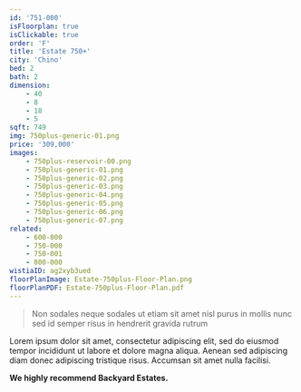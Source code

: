 ```yaml
---
id: '751-000'
isFloorplan: true
isClickable: true
order: 'F'
title: 'Estate 750+'
city: 'Chino'
bed: 2
bath: 2
dimension:
    - 40
    - 8
    - 18
    - 5
sqft: 749
img: 750plus-generic-01.png
price: '309,000'
images:
    - 750plus-reservoir-00.png
    - 750plus-generic-01.png
    - 750plus-generic-02.png
    - 750plus-generic-03.png
    - 750plus-generic-04.png
    - 750plus-generic-05.png
    - 750plus-generic-06.png
    - 750plus-generic-07.png
related:
    - 600-000
    - 750-000
    - 750-001
    - 800-000
wistiaID: ag2xyb3ued
floorPlanImage: Estate-750plus-Floor-Plan.png
floorPlanPDF: Estate-750plus-Floor-Plan.pdf
---
```


> Non sodales neque sodales ut etiam sit amet nisl purus in mollis nunc sed id semper risus in hendrerit gravida rutrum

Lorem ipsum dolor sit amet, consectetur adipiscing elit, sed do eiusmod tempor incididunt ut labore et dolore magna aliqua. Aenean sed adipiscing diam donec adipiscing tristique risus. Accumsan sit amet nulla facilisi.

**We highly recommend Backyard Estates.**
